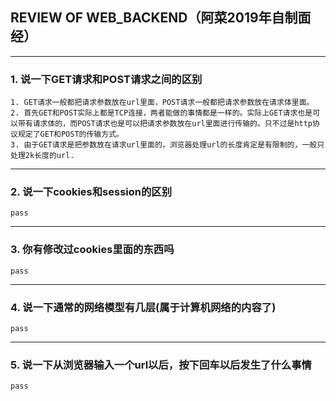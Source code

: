 ## REVIEW OF WEB_BACKEND（阿菜2019年自制面经）

------------------
### 1. 说一下GET请求和POST请求之间的区别
    1. GET请求一般都把请求参数放在url里面，POST请求一般都把请求参数放在请求体里面。
    2. 首先GET和POST实际上都是TCP连接，两者能做的事情都是一样的。实际上GET请求也是可以带有请求体的，而POST请求也是可以把请求参数放在url里面进行传输的。只不过是http协议规定了GET和POST的传输方式。
    3. 由于GET请求是把参数放在请求url里面的，浏览器处理url的长度肯定是有限制的，一般只处理2k长度的url.

------------------
### 2. 说一下cookies和session的区别
    pass

------------------
### 3. 你有修改过cookies里面的东西吗
    pass

------------------
### 4. 说一下通常的网络模型有几层(属于计算机网络的内容了)
    pass

------------------
### 5. 说一下从浏览器输入一个url以后，按下回车以后发生了什么事情
    pass
